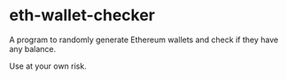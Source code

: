 # eth-wallet-checker

A program to randomly generate Ethereum wallets and check if they have any balance. 

Use at your own risk.